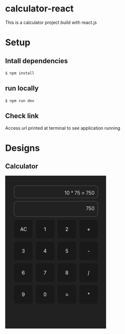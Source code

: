 # calculator-react

This is a calculator project build with react.js

# Setup

## Intall dependencies

`$ npm install`

## run locally

`$ npm run dev`

## Check link

Access url printed at terminal to see application running

# Designs

## Calculator

![Calculator](/assets/calculator.png "Calculator")
